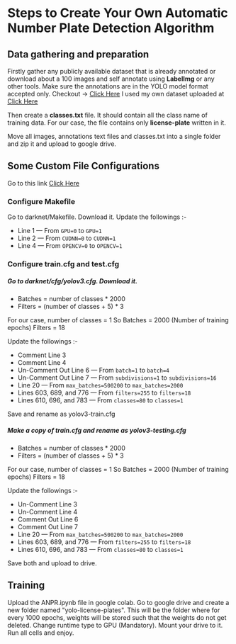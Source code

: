 
# Steps to Create Your Own Automatic Number Plate Detection Algorithm

## Data gathering and preparation

Firstly gather any publicly available dataset that is already annotated or download about a 100 images and self annotate using **LabelImg** or any other tools.
Make sure the annotations are in the YOLO model format accepted only.
Checkout -> [Click Here](https://miro.medium.com/max/2708/1*QfjU_RoyECAdSMV9FXicDg.png)
I used my own dataset uploaded at [Click Here](https://app.roboflow.com/dataset/license-plate-dataset-yn2je)

Then create a **classes.txt** file.
It should contain all the class name of training data.
For our case, the file contains only **license-plate** written in it.

Move all images, annotations text files and classes.txt into a single folder and zip it and upload to google drive.

## Some Custom File Configurations

Go to this link [Click Here](https://github.com/AlexeyAB/darknet)

### Configure Makefile

Go to darknet/Makefile. Download it. Update the followings :-
-   Line 1 — From  `GPU=0`  to  `GPU=1`
-   Line 2 — From  `CUDNN=0`  to  `CUDNN=1`
-   Line 4 — From  `OPENCV=0`  to  `OPENCV=1`

### Configure train.cfg and test.cfg

##### Go to darknet/cfg/yolov3.cfg. Download it.

-   Batches = number of classes * 2000
-   Filters = (number of classes + 5) * 3

For our case, number of classes = 1
So
Batches = 2000 (Number of training epochs)
Filters = 18

 Update the followings :-
 
 -  Comment Line 3
 -  Comment Line 4
 -  Un-Comment Out Line 6 — From  `batch=1`  to  `batch=4`
 -  Un-Comment Out Line 7 — From  `subdivisions=1`  to  `subdivisions=16`
 -  Line 20 — From  `max_batches=500200`  to  `max_batches=2000`
 -  Lines 603, 689, and 776 — From  `filters=255`  to  `filters=18`
 -  Lines 610, 696, and 783 — From  `classes=80`  to  `classes=1`

Save and rename as yolov3-train.cfg

##### Make a copy of train.cfg and rename as yolov3-testing.cfg

-   Batches = number of classes * 2000
-   Filters = (number of classes + 5) * 3

For our case, number of classes = 1
So
Batches = 2000 (Number of training epochs)
Filters = 18

 Update the followings :-
 
 -  Un-Comment Line 3
 -  Un-Comment Line 4
 -  Comment Out Line 6
 -  Comment Out Line 7
 -  Line 20 — From  `max_batches=500200`  to  `max_batches=2000`
 -  Lines 603, 689, and 776 — From  `filters=255`  to  `filters=18`
 -  Lines 610, 696, and 783 — From  `classes=80`  to  `classes=1`
 
 Save both and upload to drive.
 
## Training

Upload the ANPR.ipynb file in google colab.
Go to google drive and create a new folder named "yolo-license-plates".
This will be the folder where for every 1000 epochs, weights will be stored such that the weights do not get deleted.
Change runtime type to GPU (Mandatory).
Mount your drive to it.
Run all cells and enjoy.